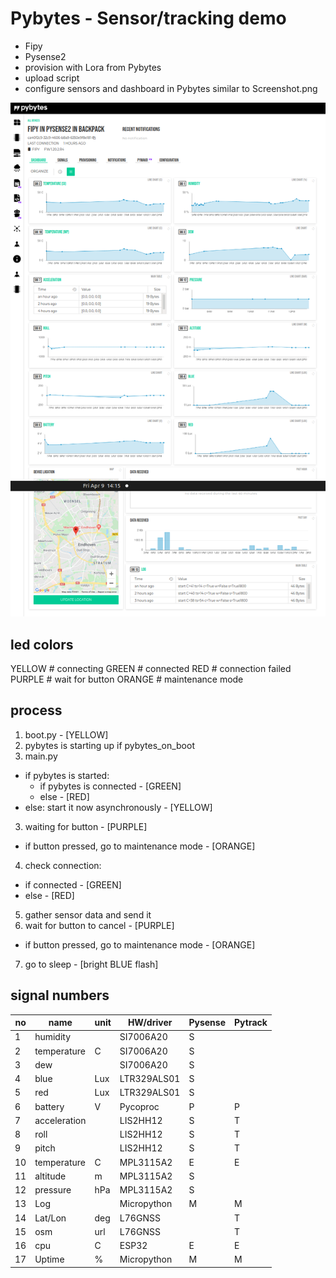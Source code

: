 # Pybytes - Sensor/tracking demo
- Fipy
- Pysense2
- provision with Lora from Pybytes
- upload script
- configure sensors and dashboard in Pybytes similar to Screenshot.png

![Pybytes dashboard](Screenshot.png)

## led colors
YELLOW # connecting
GREEN  # connected
RED    # connection failed
PURPLE # wait for button
ORANGE # maintenance mode

## process
1. boot.py                                    - [YELLOW]
2. pybytes is starting up if pybytes_on_boot
3. main.py
  - if pybytes is started:
    - if pybytes is connected                 - [GREEN]
    - else                                    - [RED]
  - else: start it now asynchronously         - [YELLOW]
3. waiting for button                         - [PURPLE]
  - if button pressed, go to maintenance mode - [ORANGE]
4. check connection:
  - if connected                              - [GREEN]
  - else                                      - [RED]
5. gather sensor data and send it
6. wait for button to cancel                  - [PURPLE]
- if button pressed, go to maintenance mode - [ORANGE]
7. go to sleep                                - [bright BLUE flash]

## signal numbers
|no |name         |unit |HW/driver   |Pysense |Pytrack|
----|-------------|-----|------------|--------|-------|
| 1 |humidity     |     |SI7006A20   |S       |       |
| 2 |temperature  |C    |SI7006A20   |S       |       |
| 3 |dew          |     |SI7006A20   |S       |       |
| 4 |blue         |Lux  |LTR329ALS01 |S       |       |
| 5 |red          |Lux  |LTR329ALS01 |S       |       |
| 6 |battery      |V    |Pycoproc    |P       |P      |
| 7 |acceleration |     |LIS2HH12    |S       |T      |
| 8 |roll         |     |LIS2HH12    |S       |T      |
| 9 |pitch        |     |LIS2HH12    |S       |T      |
|10 |temperature  |C    |MPL3115A2   |E       |E      |
|11 |altitude     |m    |MPL3115A2   |S       |       |
|12 |pressure     |hPa  |MPL3115A2   |S       |       |
|13 |Log          |     |Micropython |M       |M      |
|14 |Lat/Lon      |deg  |L76GNSS     |        |T      |
|15 |osm          |url  |L76GNSS     |        |T      |
|16 |cpu          |C    |ESP32       |E       |E      |
|17 |Uptime       |%    |Micropython |M       |M      |
